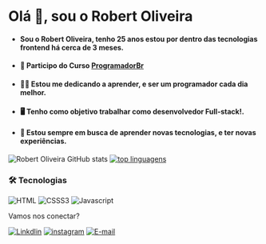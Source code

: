 # Olá  👋, sou o Robert Oliveira 

-   #### Sou o Robert Oliveira, tenho 25 anos estou por dentro das tecnologias frontend  há cerca de 3 meses.
    
-   #### 🚀  Participo do Curso  [ProgramadorBr](https://programadorbr.com)
    
-   #### 👨‍💻  Estou  me dedicando a aprender, e ser um programador cada dia melhor.
    
-   #### 🖥️  Tenho como objetivo trabalhar como desenvolvedor Full-stack!.
    
-   #### 💎  Estou sempre em busca de aprender novas tecnologias, e ter novas experiências.

![Robert Oliveira GitHub stats](https://github-readme-stats.vercel.app/api?username=robertsudoliveira&theme=dark&title_color=ffffff&border_color=ffffff&show_icons=true&text_color=ffffff&hide_border=false&border_radius=10) [![top linguagens](https://github-readme-stats.vercel.app/api/top-langs/?username=robertsudoliveira&layout=compact&theme=dark&title_color=ffffff&border_color=ffffff&show_icons=true&text_color=ffffff&border_radius=10)](https://github.com/robertsudoliveira)

 ### 🛠 Tecnologias


![HTML](https://img.shields.io/badge/HTML5-151515?flat-square-border&logo=html5&logoColor=red) ![CSSS3](https://img.shields.io/badge/CSS3-1572B6?style=flat-square-border&logo=css3&logoColor=white) ![Javascript](https://img.shields.io/badge/JavaScript-323330?style=flat-square-border&logo=javascript&logoColor=F7DF1E)


Vamos nos conectar? 

[![Linkdlin](https://img.shields.io/badge/LinkedIn-0077B5?style=flat-square-border&logo=linkedin&logoColor=white)](https://www.linkedin.com/in/robert-oliveira2020/) [![instagram](https://img.shields.io/badge/Instagram-E4405F?style=flat-square-border&logo=instagram&logoColor=white)](https://www.instagram.com/robert_ttk/) [![E-mail](https://img.shields.io/badge/Gmail-D14836?style=flat-square-border&logo=gmail&logoColor=white)](mailto:robertsudoliveira@gmail.com)
